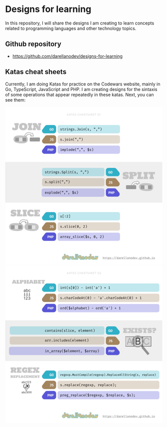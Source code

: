 # Designs for learning

In this repository, I will share the designs I am creating to learn concepts related to programming languages and other technology topics.

## Github repository

- <https://github.com/darellanodev/designs-for-learning>

## Katas cheat sheets

Currently, I am doing Katas for practice on the Codewars website, mainly in Go, TypeScript, JavaScript and PHP. I am creating designs for the sintaxis of some operations that appear repeatedly in these katas. Next, you can see them:

![Katas cheatsheet 01](katas_cheatsheets/01.svg)
![Katas cheatsheet 02](katas_cheatsheets/02.svg)